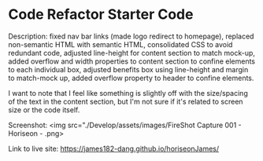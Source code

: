 # Code Refactor Starter Code

Description: fixed nav bar links (made logo redirect to homepage), replaced non-semantic HTML with semantic HTML, consolidated CSS to avoid redundant code, adjusted line-height for content section to match mock-up, added overflow and width properties to content section to confine elements to each individual box, adjusted benefits box using line-height and margin to match-mock up, added overflow property to header to confine elements.

I want to note that I feel like something is slightly off with the size/spacing of the text in the content section, but I'm not sure if it's related to screen size or the code itself. 

Screenshot: <img src="./Develop/assets/images/FireShot Capture 001 - Horiseon - .png>

Link to live site: https://james182-dang.github.io/horiseonJames/